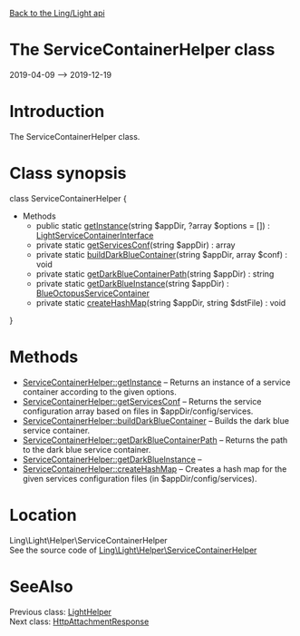 [Back to the Ling/Light api](https://github.com/lingtalfi/Light/blob/master/doc/api/Ling/Light.md)



The ServiceContainerHelper class
================
2019-04-09 --> 2019-12-19






Introduction
============

The ServiceContainerHelper class.



Class synopsis
==============


class <span class="pl-k">ServiceContainerHelper</span>  {

- Methods
    - public static [getInstance](https://github.com/lingtalfi/Light/blob/master/doc/api/Ling/Light/Helper/ServiceContainerHelper/getInstance.md)(string $appDir, ?array $options = []) : [LightServiceContainerInterface](https://github.com/lingtalfi/Light/blob/master/doc/api/Ling/Light/ServiceContainer/LightServiceContainerInterface.md)
    - private static [getServicesConf](https://github.com/lingtalfi/Light/blob/master/doc/api/Ling/Light/Helper/ServiceContainerHelper/getServicesConf.md)(string $appDir) : array
    - private static [buildDarkBlueContainer](https://github.com/lingtalfi/Light/blob/master/doc/api/Ling/Light/Helper/ServiceContainerHelper/buildDarkBlueContainer.md)(string $appDir, array $conf) : void
    - private static [getDarkBlueContainerPath](https://github.com/lingtalfi/Light/blob/master/doc/api/Ling/Light/Helper/ServiceContainerHelper/getDarkBlueContainerPath.md)(string $appDir) : string
    - private static [getDarkBlueInstance](https://github.com/lingtalfi/Light/blob/master/doc/api/Ling/Light/Helper/ServiceContainerHelper/getDarkBlueInstance.md)(string $appDir) : [BlueOctopusServiceContainer](https://github.com/lingtalfi/Octopus/blob/master/ServiceContainer/BlueOctopusServiceContainer.php)
    - private static [createHashMap](https://github.com/lingtalfi/Light/blob/master/doc/api/Ling/Light/Helper/ServiceContainerHelper/createHashMap.md)(string $appDir, string $dstFile) : void

}






Methods
==============

- [ServiceContainerHelper::getInstance](https://github.com/lingtalfi/Light/blob/master/doc/api/Ling/Light/Helper/ServiceContainerHelper/getInstance.md) &ndash; Returns an instance of a service container according to the given options.
- [ServiceContainerHelper::getServicesConf](https://github.com/lingtalfi/Light/blob/master/doc/api/Ling/Light/Helper/ServiceContainerHelper/getServicesConf.md) &ndash; Returns the service configuration array based on files in $appDir/config/services.
- [ServiceContainerHelper::buildDarkBlueContainer](https://github.com/lingtalfi/Light/blob/master/doc/api/Ling/Light/Helper/ServiceContainerHelper/buildDarkBlueContainer.md) &ndash; Builds the dark blue service container.
- [ServiceContainerHelper::getDarkBlueContainerPath](https://github.com/lingtalfi/Light/blob/master/doc/api/Ling/Light/Helper/ServiceContainerHelper/getDarkBlueContainerPath.md) &ndash; Returns the path to the dark blue service container.
- [ServiceContainerHelper::getDarkBlueInstance](https://github.com/lingtalfi/Light/blob/master/doc/api/Ling/Light/Helper/ServiceContainerHelper/getDarkBlueInstance.md) &ndash; 
- [ServiceContainerHelper::createHashMap](https://github.com/lingtalfi/Light/blob/master/doc/api/Ling/Light/Helper/ServiceContainerHelper/createHashMap.md) &ndash; Creates a hash map for the given services configuration files (in $appDir/config/services).





Location
=============
Ling\Light\Helper\ServiceContainerHelper<br>
See the source code of [Ling\Light\Helper\ServiceContainerHelper](https://github.com/lingtalfi/Light/blob/master/Helper/ServiceContainerHelper.php)



SeeAlso
==============
Previous class: [LightHelper](https://github.com/lingtalfi/Light/blob/master/doc/api/Ling/Light/Helper/LightHelper.md)<br>Next class: [HttpAttachmentResponse](https://github.com/lingtalfi/Light/blob/master/doc/api/Ling/Light/Http/HttpAttachmentResponse.md)<br>
